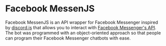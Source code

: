 # Facebook MessenJS
Facebook MessenJS is an API wrapper for Facebook Messenger inspired by [discord.js](https://discord.js.org/) that allows you to interact with [Facebook Messenger's API](https://developers.facebook.com/docs/messenger-platform/). The bot was programmed with an object-oriented approach so that people can program their Facebook Messenger chatbots with ease.